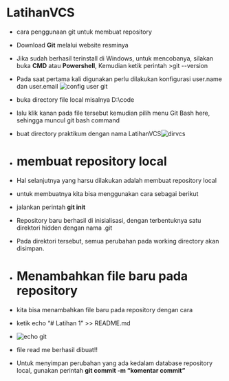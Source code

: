 
# LatihanVCS
 - cara penggunaan git untuk membuat repository
 - Download **Git** melalui website resminya
 - Jika sudah berhasil terinstall di Windows, untuk mencobanya, silakan buka **CMD** atau **Powershell**, Kemudian ketik perintah >git --version
 - Pada saat pertama kali digunakan perlu dilakukan konfigurasi user.name dan user.email
  ![config user git](https://user-images.githubusercontent.com/123881225/215333491-88ddb993-ecf7-4ebd-8825-6f8a4edf4ae0.PNG)
  
 - buka directory file local misalnya D:\code
 - lalu klik kanan pada file tersebut kemudian pilih menu Git Bash here, sehingga muncul git bash command
 - buat directory praktikum dengan nama LatihanVCS![dirvcs](https://user-images.githubusercontent.com/123881225/215334098-1990c0bf-6f34-4228-a842-60ef5275cd42.PNG)
 - # membuat repository local 
 -  Hal selanjutnya yang harsu dilakukan adalah membuat repository local
 -  untuk membuatnya kita bisa menggunakan cara sebagai berikut 
 -  jalankan perintah **git init** 
 -  Repository baru berhasil di inisialisasi, dengan terbentuknya satu direktori hidden dengan nama .git
 - Pada direktori tersebut, semua perubahan pada working directory akan disimpan.
 - # Menambahkan file baru pada repository
 - kita bisa menambahkan file baru pada repository dengan cara 
 - ketik echo “# Latihan 1” >> README.md
 - ![echo git](https://user-images.githubusercontent.com/123881225/215335817-e855785b-057f-4ef8-9417-4744eb7dff4a.PNG)
 - file read me berhasil dibuat!!
 - Untuk menyimpan perubahan yang ada kedalam database repository local, gunakan perintah **git commit -m “komentar commit”**
